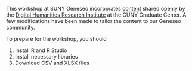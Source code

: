 This workshop at SUNY Geneseo incorporates [content](https://github.com/DHRI-Curriculum/r) shared openly by the [Digital Humanities Research Institute](https://www.dhinstitutes.org/) at the CUNY Graduate Center. A few modifications have been made to tailor the content to our Geneseo community.

To prepare for the workshop, you should

1. Install R and R Studio
2. Install necessary libraries
3. Download CSV and XLSX files